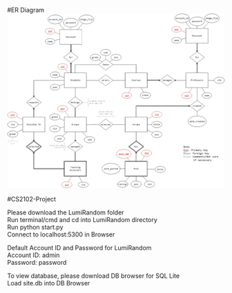 #ER Diagram
![ER Diagram](https://github.com/joelczk/CS2102-Project/blob/v1.1/ER%20Diagram.jpg)

#CS2102-Project

Please download the LumiRandom folder\
Run terminal/cmd and cd into LumiRandom directory\
Run python start.py\
Connect to localhost:5300 in Browser

Default Account ID and Password for LumiRandom\
Account ID: admin\
Password: password

To view database, please download DB browser for SQL Lite\
Load site.db into DB Browser
